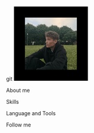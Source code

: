 git ![Header](https://github.com/rovezuka/rovezuka/blob/main/assets/3dgifmaker59968.gif)

About me

Skills

Language and Tools

Follow me